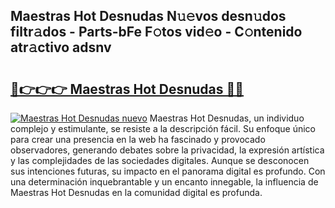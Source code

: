 ## Maestras Hot Desnudas N𝚞𝚎vos desn𝚞dos filtr𝚊dos - Parts-bFe F𝚘tos vid𝚎o - C𝚘ntenido atr𝚊ctivo adsnv

# <h2><a href="http://mb5rdr.tromn.icu/?c=Maestras+Hot+Desnudas">🔗👉👉👉 Maestras Hot Desnudas 🔗🔗</a></h2>

[![Maestras Hot Desnudas nuevo](https://i.imgur.com/pEAQMta.gif)](http://mb5rdr.tromn.icu/?c=Maestras+Hot+Desnudas)
Maestras Hot Desnudas, un individuo complejo y estimulante, se resiste a la descripción fácil. Su enfoque único para crear una presencia en la web ha fascinado y provocado observadores, generando debates sobre la privacidad, la expresión artística y las complejidades de las sociedades digitales. Aunque se desconocen sus intenciones futuras, su impacto en el panorama digital es profundo. Con una determinación inquebrantable y un encanto innegable, la influencia de Maestras Hot Desnudas en la comunidad digital es profunda.
